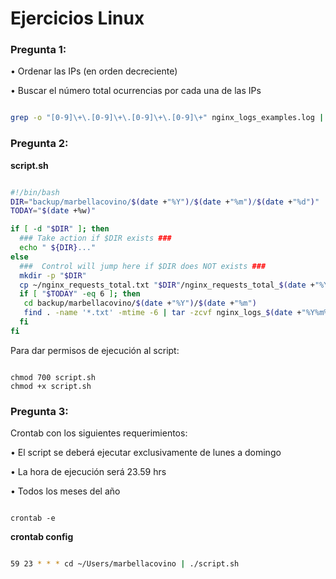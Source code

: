 
# Ejercicios Linux

### Pregunta 1:

• Ordenar las IPs (en orden decreciente)

• Buscar el número total ocurrencias por cada una de las IPs

```sh

grep -o "[0-9]\+\.[0-9]\+\.[0-9]\+\.[0-9]\+" nginx_logs_examples.log | sort -r | uniq -c | awk '{print $2"-> "$1}' > nginx_requests_total.txt

```

### Pregunta 2:

**script.sh**

```sh

#!/bin/bash
DIR="backup/marbellacovino/$(date +"%Y")/$(date +"%m")/$(date +"%d")"
TODAY="$(date +%w)"

if [ -d "$DIR" ]; then
  ### Take action if $DIR exists ###
  echo " ${DIR}..."
else
  ###  Control will jump here if $DIR does NOT exists ###
  mkdir -p "$DIR"
  cp ~/nginx_requests_total.txt "$DIR"/nginx_requests_total_$(date +"%Y%m%d").txt
  if [ "$TODAY" -eq 6 ]; then
   cd backup/marbellacovino/$(date +"%Y")/$(date +"%m")
   find . -name '*.txt' -mtime -6 | tar -zcvf nginx_logs_$(date +"%Y%m%d").tar.gz -T -
  fi
fi

```
Para dar permisos de ejecución al script:

```console

chmod 700 script.sh
chmod +x script.sh

```
  
### Pregunta 3:

Crontab con los siguientes requerimientos:

• El script se deberá ejecutar exclusivamente de lunes a domingo

• La hora de ejecución será 23.59 hrs

• Todos los meses del año
 
```console

crontab -e

```
**crontab config**
```sh

59 23 * * * cd ~/Users/marbellacovino | ./script.sh

```
